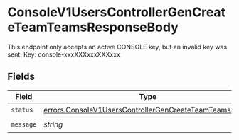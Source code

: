 # ConsoleV1UsersControllerGenCreateTeamTeamsResponseBody

This endpoint only accepts an active CONSOLE key, but an invalid key was sent. Key: console-xxxXXXxxxXXXxxx


## Fields

| Field                                                                                                                              | Type                                                                                                                               | Required                                                                                                                           | Description                                                                                                                        |
| ---------------------------------------------------------------------------------------------------------------------------------- | ---------------------------------------------------------------------------------------------------------------------------------- | ---------------------------------------------------------------------------------------------------------------------------------- | ---------------------------------------------------------------------------------------------------------------------------------- |
| `status`                                                                                                                           | [errors.ConsoleV1UsersControllerGenCreateTeamTeamsStatus](../../models/errors/consolev1userscontrollergencreateteamteamsstatus.md) | :heavy_check_mark:                                                                                                                 | N/A                                                                                                                                |
| `message`                                                                                                                          | *string*                                                                                                                           | :heavy_check_mark:                                                                                                                 | N/A                                                                                                                                |